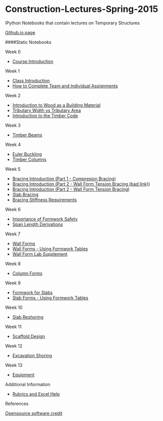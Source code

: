 Construction-Lectures-Spring-2015
=====================

IPython Notebooks that contain lectures on Temporary Structures

[Github.io page](http://damontallen.github.io/Construction-Lectures-Fall-2014/)

####Static Notebooks

Week 0

* [Course Introduction](http://nbviewer.ipython.org/github/damontallen/Construction-Lectures-Fall-2014/blob/master/Week%200%20-%20Greetings.ipynb)
                        
Week 1

* [Class Introduction](http://nbviewer.ipython.org/urls/raw.github.com/damontallen/Construction-Lectures-Fall-2014/master/Week%201%20-%20Class%20Introduction.ipynb)
* [How to Complete Team and Individual Assignments](http://nbviewer.ipython.org/github/damontallen/Construction-Lectures-Fall-2014/blob/master/Week%201%20-%20How%20to%20Complete%20Team%20and%20Individual%20Assignments.ipynb)

Week 2

* [Introduction to Wood as a Building Material](http://nbviewer.ipython.org/urls/raw.github.com/damontallen/Construction-Lectures-Fall-2014/master/Week%202%20-%20Introduction%20to%20Wood%20as%20a%20Building%20Material.ipynb)
* [Tributary Width vs Tributary Area](http://nbviewer.ipython.org/github/damontallen/Construction-Lectures-Fall-2014/blob/master/Week%202%20-%20Tributary%20Width%20vs%20Tributary%20Area.ipynb)
* [Introduction to the Timber Code](http://nbviewer.ipython.org/github/damontallen/Construction-Lectures-Fall-2014/blob/master/Week%202%20-%20Introduction%20to%20Timber%20NDS.ipynb)

Week 3

* [Timber Beams](http://nbviewer.ipython.org/github/damontallen/Construction-Lectures-Fall-2014/blob/master/Week%203%20-%20Timber%20Beam%20Lecture.ipynb)

Week 4

* <a href="http://nbviewer.ipython.org/github/damontallen/Construction-Lectures-Fall-2014/blob/master/Week%204%20-%20Euler%20Buckling.ipynb">Euler Buckling</a>
* [Timber Columns](http://nbviewer.ipython.org/github/damontallen/Construction-Lectures-Fall-2014/blob/master/Week%204%20-%20Timber%20Column%20Lecture.ipynb)

Week 5

* <a href="http://nbviewer.ipython.org/github/damontallen/Construction-Lectures-Fall-2014/blob/master/Week%205%20-%20Braced%20Wall%20(Part%20-%201%20Compression%20Bracing).ipynb">Bracing Introduction (Part 1 - Compresion Bracing)</a>
* <a href="http://nbviewer.ipython.org/github/damontallen/Construction-Lectures-Fall-2014/blob/master/Week%205%20-%20Braced%20Wall%20(Part%20-%202%20Tension%20Bracing%20with%20Fasteners).ipynb">Bracing Introduction (Part 2 - Wall Form Tension Bracing (bad link))</a>
* <a href="http://nbviewer.ipython.org/github/damontallen/Construction-Lectures-Fall-2014/blob/master/Week%205%20-%20Braced%20Wall%20(Part%20-%202%20Tension%20Bracing%20with%20Fasteners)%20.ipynb">Bracing Introduction (Part 2 - Wall Form Tension Bracing)</a>
* [Slab Bracing](http://nbviewer.ipython.org/github/damontallen/Construction-Lectures-Fall-2014/blob/master/Week%205%20-%20Slab%20Braces.ipynb)
* <a href="http://nbviewer.ipython.org/github/damontallen/Construction-Lectures-Fall-2014/blob/master/Week%205%20-%20Bracing%20Stiffness%20Requirements.ipynb">Bracing Stiffness Requirements</a>

Week 6

* <a href="http://nbviewer.ipython.org/github/damontallen/Construction-Lectures-Fall-2014/blob/master/Week%206%20-%20Importance%20of%20Formwork%20Safety.ipynb">Importance of Formwork Safety</a>
* <a href="http://nbviewer.ipython.org/github/damontallen/Construction-Lectures-Fall-2014/blob/master/Week%206%20-%20Span%20Length%20Derivations.ipynb">Span Length Derivations</a>

Week 7

* <a href="http://nbviewer.ipython.org/urls/raw.githubusercontent.com/damontallen/Construction-Lectures-Fall-2014/master/Week%207%20-%20Wall%20Forms.ipynb">Wall Forms</a>
* <a href="http://nbviewer.ipython.org/urls/raw.githubusercontent.com/damontallen/Construction-Lectures-Fall-2014/master/Week%207%20-%20Wall%20Forms%20-%20Using%20Tables.ipynb">Wall Forms - Using Formwork Tables</a>
* <a href="http://nbviewer.ipython.org/github/damontallen/Construction-Lectures-Fall-2014/blob/master/Week%207%20-%20Wall%20Form%20Lab%20Supplement.ipynb">Wall Form Lab Supplement</a>

Week 8

* <a href="http://nbviewer.ipython.org/urls/raw.githubusercontent.com/damontallen/Construction-Lectures-Fall-2014/master/Week%208%20-%20Column%20Forms.ipynb">Column Forms</a>

Week 9

* <a href="http://nbviewer.ipython.org/urls/raw.githubusercontent.com/damontallen/Construction-Lectures-Fall-2014/master/Week%209%20-%20Slab%20Forms.ipynb">Formwork for Slabs</a>
* <a href="http://nbviewer.ipython.org/urls/raw.githubusercontent.com/damontallen/Construction-Lectures-Fall-2014/master/Week%209%20-%20Slab%20Forms%20-%20Using%20Tables.ipynb">Slab Forms - Using Formwork Tables</a>

Week 10

* <a href="http://nbviewer.ipython.org/urls/raw.githubusercontent.com/damontallen/Construction-Lectures-Fall-2014/master/Week%2010%20-%20Reshoring.ipynb">Slab Reshoring</a>

Week 11

* <a href="http://nbviewer.ipython.org/urls/raw.githubusercontent.com/damontallen/Construction-Lectures-Fall-2014/master/Week%2011%20-%20Scaffolding.ipynb">Scaffold Design</a>


Week 12

* <a href="http://nbviewer.ipython.org/urls/raw.githubusercontent.com/damontallen/Construction-Lectures-Fall-2014/master/Week%2012%20-%20Excavation.ipynb">Excavation Shoring</a>


Week 13

* <a href="http://nbviewer.ipython.org/urls/raw.githubusercontent.com/damontallen/Construction-Lectures-Fall-2014/master/Week%2013%20-%20Equipment.ipynb">Equipment</a>


Additional Information

* [Rubrics and Excel Help](http://nbviewer.ipython.org/github/damontallen/Construction-Lectures-Fall-2014/blob/master/Rubrics%20and%20Excel%20Help.ipynb)

References

 <a href="http://nbviewer.ipython.org/github/damontallen/Construction-Lectures-Fall-2014/blob/master/Resources.ipynb">Opensource software credit</a>
